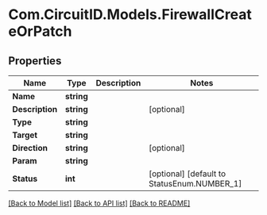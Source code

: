 
# Com.CircuitID.Models.FirewallCreateOrPatch

## Properties

Name | Type | Description | Notes
------------ | ------------- | ------------- | -------------
**Name** | **string** |  | 
**Description** | **string** |  | [optional] 
**Type** | **string** |  | 
**Target** | **string** |  | 
**Direction** | **string** |  | [optional] 
**Param** | **string** |  | 
**Status** | **int** |  | [optional] [default to StatusEnum.NUMBER_1]

[[Back to Model list]](../README.md#documentation-for-models)
[[Back to API list]](../README.md#documentation-for-api-endpoints)
[[Back to README]](../README.md)

